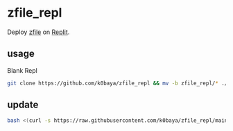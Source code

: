 # zfile_repl
Deploy [zfile](https://github.com/zfile-dev/zfile) on [Replit](https://replit.com).
## usage
Blank Repl

```bash
git clone https://github.com/k0baya/zfile_repl && mv -b zfile_repl/* ./ && mv -b zfile_repl/.[^.]* ./ && rm -rf *~ && rm -rf zfile_repl && rm -rf README.md && echo "部署成功，点击Run使用。"
```
## update
```bash
bash <(curl -s https://raw.githubusercontent.com/k0baya/zfile_repl/main/update.sh) && echo "升级完毕，请重新启动。"
```
